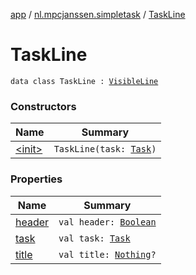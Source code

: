 [app](../../index.md) / [nl.mpcjanssen.simpletask](../index.md) / [TaskLine](.)

# TaskLine

`data class TaskLine : `[`VisibleLine`](../-visible-line/index.md)

### Constructors

| Name | Summary |
|---|---|
| [&lt;init&gt;](-init-.md) | `TaskLine(task: `[`Task`](../../nl.mpcjanssen.simpletask.task/-task/index.md)`)` |

### Properties

| Name | Summary |
|---|---|
| [header](header.md) | `val header: `[`Boolean`](https://kotlinlang.org/api/latest/jvm/stdlib/kotlin/-boolean/index.html) |
| [task](task.md) | `val task: `[`Task`](../../nl.mpcjanssen.simpletask.task/-task/index.md) |
| [title](title.md) | `val title: `[`Nothing`](https://kotlinlang.org/api/latest/jvm/stdlib/kotlin/-nothing/index.html)`?` |
